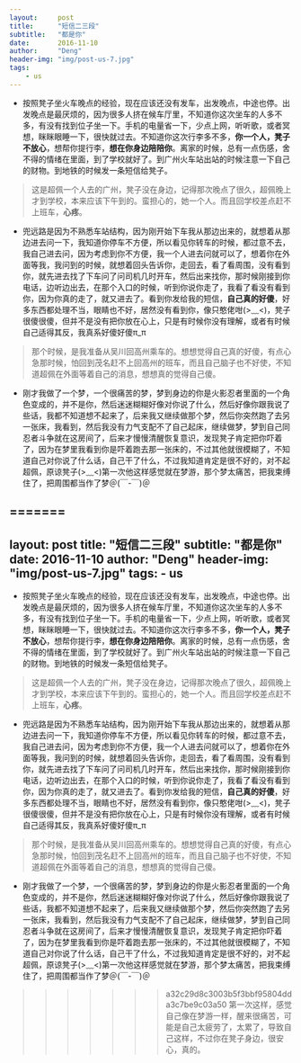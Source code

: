 ```yaml
---
layout:     post
title:      "短信二三段"
subtitle:   "都是你"
date:       2016-11-10
author:     "Deng"
header-img: "img/post-us-7.jpg"
tags:
    - us
---
```


- 按照凳子坐火车晚点的经验，现在应该还没有发车，出发晚点，中途也停。出发晚点是最厌烦的，因为很多人挤在候车厅里，不知道你这次坐车的人多不多，有没有找到位子坐一下。手机的电量省一下，少点上网，听听歌，或者冥想，眯眯眼睡一下，很快就过去。不知道你这次行李多不多，**你一个人，凳子不放心**，想帮你提行李，**想在你身边陪陪你**。离家的时候，总有一点伤感，舍不得的情绪在里面，到了学校就好了。到广州火车站出站的时候注意一下自己的财物。到地铁的时候发一条短信给凳子。



> 这是超佩一个人去的广州，凳子没在身边，记得那次晚点了很久，超佩晚上才到学校，本来应该下午到的。蛮担心的，她一个人。而且回学校差点赶不上班车，**心疼**。

- 兜远路是因为不熟悉车站结构，因为刚开始下车我从那边出来的，就想着从那边进去问一下，我知道你停车不方便，所以看见你转车的时候，都过意不去，我自己进去问，因为考虑到你不方便，我一个人进去问就可以了，想着你在外面等我，我问到的时候，就想着回头告诉你，走回去，看了看周围，没有看到你，就先进去找了下车问了问司机几时开车，然后出来找你，那时候刚接到你电话，边听边出去，在那个入口的时候，听到你说你走了，我看了看没有看到你，因为你真的走了，就又进去了。看到你发给我的短信，**自己真的好傻**，好多东西都处理不当，眼睛也不好，居然没有看到你，像只憨佬咁(>﹏<)，凳子很傻很傻，但并不是没有把你放在心上，只是有时候你没有理解，或者有时候自己适得其反，我真系好傻好傻π_π



> 那个时候，是我准备从吴川回高州乘车的。想想觉得自己真的好傻，有点心急那时候，怕回到茂名赶不上回高州的班车，而且自己脑子也不好使，不知道超佩在外面等着自己的消息，想想真的觉得自己傻。

- 刚才我做了一个梦，一个很痛苦的梦，梦到身边的你是火影忍者里面的一个角色变成的，并不是你，然后迷迷糊糊好像对你说了什么，然后好像你跟我说了些话，我都不知道想不起来了，后来我又继续做那个梦，然后你突然跑了去另一张床，我看到，然后我没有力气支配不了自己起床，继续做梦，梦到自己同忍者斗争就在这房间了，后来才慢慢清醒恢复意识，发现凳子肯定把你吓着了，因为在梦里我看到你是吓着跑去那一张床的，不过其他就很模糊了，不知道自己对你说了什么话，自己干了什么，不过我知道肯定是很不好的，对不起超佩，原谅凳子(>﹏<)第一次他这样感觉就在梦游，那个梦太痛苦，把我束缚住了，把周围都当作了梦＠(￣-￣)＠



=======
---
layout:     post
title:      "短信二三段"
subtitle:   "都是你"
date:       2016-11-10
author:     "Deng"
header-img: "img/post-us-7.jpg"
tags:
    - us
---


- 按照凳子坐火车晚点的经验，现在应该还没有发车，出发晚点，中途也停。出发晚点是最厌烦的，因为很多人挤在候车厅里，不知道你这次坐车的人多不多，有没有找到位子坐一下。手机的电量省一下，少点上网，听听歌，或者冥想，眯眯眼睡一下，很快就过去。不知道你这次行李多不多，**你一个人，凳子不放心**，想帮你提行李，**想在你身边陪陪你**。离家的时候，总有一点伤感，舍不得的情绪在里面，到了学校就好了。到广州火车站出站的时候注意一下自己的财物。到地铁的时候发一条短信给凳子。



> 这是超佩一个人去的广州，凳子没在身边，记得那次晚点了很久，超佩晚上才到学校，本来应该下午到的。蛮担心的，她一个人。而且回学校差点赶不上班车，**心疼**。

- 兜远路是因为不熟悉车站结构，因为刚开始下车我从那边出来的，就想着从那边进去问一下，我知道你停车不方便，所以看见你转车的时候，都过意不去，我自己进去问，因为考虑到你不方便，我一个人进去问就可以了，想着你在外面等我，我问到的时候，就想着回头告诉你，走回去，看了看周围，没有看到你，就先进去找了下车问了问司机几时开车，然后出来找你，那时候刚接到你电话，边听边出去，在那个入口的时候，听到你说你走了，我看了看没有看到你，因为你真的走了，就又进去了。看到你发给我的短信，**自己真的好傻**，好多东西都处理不当，眼睛也不好，居然没有看到你，像只憨佬咁(>﹏<)，凳子很傻很傻，但并不是没有把你放在心上，只是有时候你没有理解，或者有时候自己适得其反，我真系好傻好傻π_π



> 那个时候，是我准备从吴川回高州乘车的。想想觉得自己真的好傻，有点心急那时候，怕回到茂名赶不上回高州的班车，而且自己脑子也不好使，不知道超佩在外面等着自己的消息，想想真的觉得自己傻。

- 刚才我做了一个梦，一个很痛苦的梦，梦到身边的你是火影忍者里面的一个角色变成的，并不是你，然后迷迷糊糊好像对你说了什么，然后好像你跟我说了些话，我都不知道想不起来了，后来我又继续做那个梦，然后你突然跑了去另一张床，我看到，然后我没有力气支配不了自己起床，继续做梦，梦到自己同忍者斗争就在这房间了，后来才慢慢清醒恢复意识，发现凳子肯定把你吓着了，因为在梦里我看到你是吓着跑去那一张床的，不过其他就很模糊了，不知道自己对你说了什么话，自己干了什么，不过我知道肯定是很不好的，对不起超佩，原谅凳子(>﹏<)第一次他这样感觉就在梦游，那个梦太痛苦，把我束缚住了，把周围都当作了梦＠(￣-￣)＠



>>>>>>> a32c29d8c3003b5f3bbf95804dda3c7be9c03a50
> 第一次这样，感觉自己像在梦游一样，醒来很痛苦，可能是自己太疲劳了，太累了，导致自己这样，不过你在凳子身边，很安心，真的。